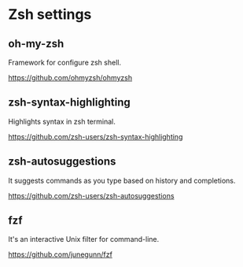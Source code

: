 # Zsh settings

## oh-my-zsh

Framework for configure zsh shell.

https://github.com/ohmyzsh/ohmyzsh 

## zsh-syntax-highlighting

Highlights syntax in zsh terminal.

https://github.com/zsh-users/zsh-syntax-highlighting

## zsh-autosuggestions

It suggests commands as you type based on history and completions.

https://github.com/zsh-users/zsh-autosuggestions

## fzf

It's an interactive Unix filter for command-line.

https://github.com/junegunn/fzf
